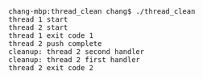 <pre>
chang-mbp:thread_clean chang$ ./thread_clean
thread 1 start
thread 2 start
thread 1 exit code 1
thread 2 push complete
cleanup: thread 2 second handler
cleanup: thread 2 first handler
thread 2 exit code 2
</pre>